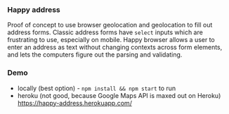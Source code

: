 ### Happy address

Proof of concept to use browser geolocation and geolocation to fill out address forms. Classic address forms have `select` inputs which are frustrating to use, especially on mobile. Happy browser allows a user to enter an address as text without changing contexts across form elements, and lets the computers figure out the parsing and validating.

### Demo

- locally (best option) - `npm install && npm start` to run
- heroku (not good, because Google Maps API is maxed out on Heroku) https://happy-address.herokuapp.com/
